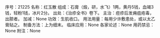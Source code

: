 序号：21225
名称：红玉散
组成：石膏（煅，研，水飞）1两，黄丹5钱，血竭3钱，轻粉1钱，冰片2分。
出处：《治疹全书》卷下。
主治：痘疹后发痈疽疮毒，出脓者。
加减：None
功效：生肌收口。
用法用量：每用少许敷患处，或以太乙膏贴之。
制备方法：上为细末。
临床应用：None
各家论述：None
用药禁忌：None
附注：None
